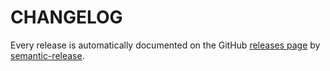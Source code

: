# CHANGELOG

Every release is automatically documented on the GitHub [releases page](https://github.com/enriquecaballero/branchsite/releases) by [semantic-release](https://github.com/semantic-release/semantic-release).
